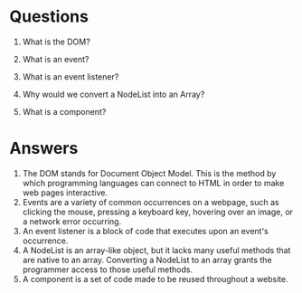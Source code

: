 # Questions

1. What is the DOM?

2. What is an event?
3. What is an event listener?
4. Why would we convert a NodeList into an Array?
5. What is a component? 

# Answers

1. The DOM stands for Document Object Model. This is the method by which programming languages can connect to HTML in order to make web pages interactive.
2. Events are a variety of common occurrences on a webpage, such as clicking the mouse, pressing a keyboard key, hovering over an image, or a network error occurring.
3. An event listener is a block of code that executes upon an event's occurrence.
4. A NodeList is an array-like object, but it lacks many useful methods that are native to an array. Converting a NodeList to an array grants the programmer access to those useful methods.
5. A component is a set of code made to be reused throughout a website.